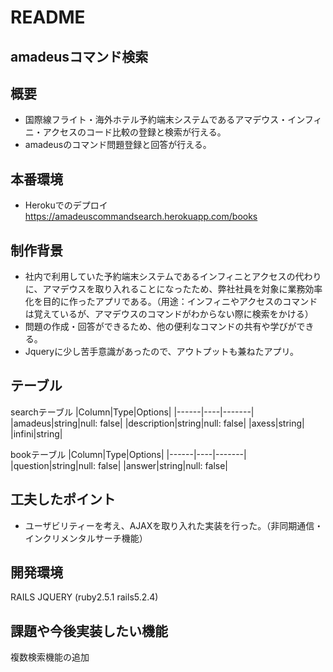 # README
## amadeusコマンド検索

## 概要
- 国際線フライト・海外ホテル予約端末システムであるアマデウス・インフィニ・アクセスのコード比較の登録と検索が行える。
- amadeusのコマンド問題登録と回答が行える。

## 本番環境
  - Herokuでのデプロイ　　https://amadeuscommandsearch.herokuapp.com/books

## 制作背景
 - 社内で利用していた予約端末システムであるインフィニとアクセスの代わりに、アマデウスを取り入れることになったため、弊社社員を対象に業務効率化を目的に作ったアプリである。（用途：インフィニやアクセスのコマンドは覚えているが、アマデウスのコマンドがわからない際に検索をかける）
 - 問題の作成・回答ができるため、他の便利なコマンドの共有や学びができる。
 - Jqueryに少し苦手意識があったので、アウトプットも兼ねたアプリ。

## テーブル

searchテーブル
|Column|Type|Options|
|------|----|-------|
|amadeus|string|null: false|
|description|string|null: false|
|axess|string|
|infini|string|

bookテーブル
|Column|Type|Options|
|------|----|-------|
|question|string|null: false|
|answer|string|null: false|


## 工夫したポイント
 - ユーザビリティーを考え、AJAXを取り入れた実装を行った。（非同期通信・インクリメンタルサーチ機能）

## 開発環境
RAILS JQUERY (ruby2.5.1 rails5.2.4)

## 課題や今後実装したい機能
複数検索機能の追加
